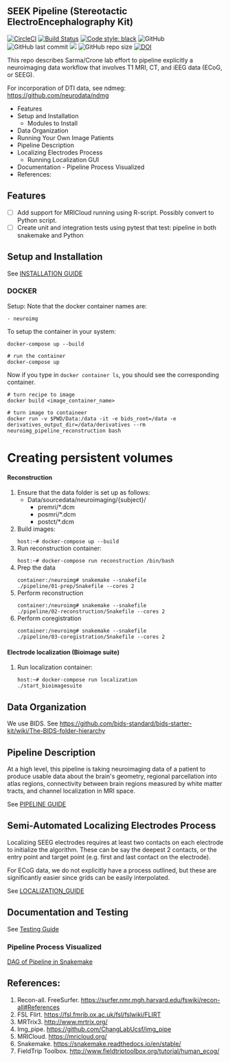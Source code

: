 SEEK Pipeline (Stereotactic ElectroEncephalography Kit)
----------------------------------------------

[![CircleCI](https://circleci.com/gh/ncsl/seek.svg?style=svg)](https://circleci.com/gh/ncsl/seek)
[![Build Status](https://travis-ci.com/ncsl/seek.svg?token=6sshyCajdyLy6EhT8YAq&branch=master)](https://travis-ci.com/ncsl/seek)
[![Code style: black](https://img.shields.io/badge/code%20style-black-000000.svg)](https://github.com/ambv/black)
![GitHub](https://img.shields.io/github/license/ncsl/seek)
![GitHub last commit](https://img.shields.io/github/last-commit/ncsl/seek)
<a href="https://codeclimate.com/github/ncsl/seek/maintainability"><img src="https://api.codeclimate.com/v1/badges/2c7d5910e89350b967c8/maintainability" /></a>
![GitHub repo size](https://img.shields.io/github/repo-size/ncsl/seek)
[![DOI](https://zenodo.org/badge/160566959.svg)](https://zenodo.org/badge/latestdoi/160566959)

This repo describes Sarma/Crone lab effort to pipeline explicitly a neuroimaging data workflow that involves T1 MRI, CT,
and iEEG data (ECoG, or SEEG). 

For incorporation of DTI data, see ndmeg: https://github.com/neurodata/ndmg

<!-- MarkdownTOC -->

- Features
- Setup and Installation
    - Modules to Install
- Data Organization
- Running Your Own Image Patients
- Pipeline Description
- Localizing Electrodes Process
    - Running Localization GUI
- Documentation
        - Pipeline Process Visualized
- References:

<!-- /MarkdownTOC -->

Features
--------
- [ ] Add support for MRICloud running using R-script. Possibly convert to Python script.
- [ ] Create unit and integration tests using pytest that test: pipeline in both snakemake and Python

Setup and Installation
--------
See [INSTALLATION GUIDE](doc/INSTALLATION.md)

### DOCKER

Setup: Note that the docker container names are:

    - neuroimg

To setup the container in your system:

    docker-compose up --build
    
    # run the container
    docker-compose up 
    
Now if you type in `docker container ls`, you should see the corresponding container.
    
    # turn recipe to image
    docker build <image_container_name>
    
    # turn image to containeer
    docker run -v $PWD/Data:/data -it -e bids_root=/data -e derivatives_output_dir=/data/derivatives --rm neuroimg_pipeline_reconstruction bash

# Creating persistent volumes

#### Reconstruction
1. Ensure that the data folder is set up as follows:
    - Data/sourcedata/neuroimaging/{subject}/
        - premri/*.dcm
        - posmri/*.dcm
        - postct/*.dcm
2. Build images:
    >
    <code>host:~# docker-compose up --build</code>
3. Run reconstruction container:
    >
    <code>host:~# docker-compose run reconstruction /bin/bash</code>
4. Prep the data
    > 
    <code>container:/neuroimg# snakemake --snakefile ./pipeline/01-prep/Snakefile --cores 2</code>
5.  Perform reconstruction
    >
    <code>container:/neuroimg# snakemake --snakefile ./pipeline/02-reconstruction/Snakefile --cores 2</code>
6. Perform coregistration
    >
    <code>container:/neuroimg# snakemake --snakefile ./pipeline/03-coregistration/Snakefile --cores 2</code>

#### Electrode localization (Bioimage suite)

1. Run localization container:
    >
    <code>host:~# docker-compose run localization ./start_bioimagesuite</code>

Data Organization
--------

We use BIDS. 
See https://github.com/bids-standard/bids-starter-kit/wiki/The-BIDS-folder-hierarchy

Pipeline Description
--------
At a high level, this pipeline is taking neuroimaging data of a patient to produce usable data about the brain's geometry, 
regional parcellation into atlas regions, connectivity between brain regions measured by white matter tracts, and channel localization in MRI space.

See [PIPELINE GUIDE](doc/PIPELINE_DESCRIPTION.md)

Semi-Automated Localizing Electrodes Process
-------- 
Localizing SEEG electrodes requires at least two contacts on each electrode to initialize the algorithm.
These can be say the deepest 2 contacts, or the entry point and target point (e.g. first and last contact on the electrode).

For ECoG data, we do not explicitly have a process outlined, but these are significantly easier since grids can
be easily interpolated.

See [LOCALIZATION_GUIDE](doc/LOCALIZATION_GUIDE.md)

Documentation and Testing
--------

See [Testing Guide](doc/TESTING_SETUP.md)
    
### Pipeline Process Visualized
[DAG of Pipeline in Snakemake](seek/neuroimg/pipeline/dag_neuroimaging_pipeline_reconstruction.pdf)

References:
--------
1. Recon-all. FreeSurfer. https://surfer.nmr.mgh.harvard.edu/fswiki/recon-all#References
2. FSL Flirt. https://fsl.fmrib.ox.ac.uk/fsl/fslwiki/FLIRT
3. MRTrix3. http://www.mrtrix.org/
4. Img_pipe. https://github.com/ChangLabUcsf/img_pipe
5. MRICloud. https://mricloud.org/
6. Snakemake. https://snakemake.readthedocs.io/en/stable/
7. FieldTrip Toolbox. http://www.fieldtriptoolbox.org/tutorial/human_ecog/


